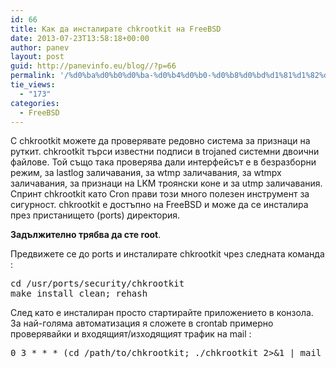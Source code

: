 ```yaml
---
id: 66
title: Как да инсталирате chkrootkit на FreeBSD
date: 2013-07-23T13:58:18+00:00
author: panev
layout: post
guid: http://panevinfo.eu/blog//?p=66
permalink: '/%d0%ba%d0%b0%d0%ba-%d0%b4%d0%b0-%d0%b8%d0%bd%d1%81%d1%82%d0%b0%d0%bb%d0%b8%d1%80%d0%b0%d1%82%d0%b5-chkrootkit-%d0%bd%d0%b0-freebsd.html'
tie_views:
  - "173"
categories:
  - FreeBSD
---
```

С chkrootkit можете да проверявате редовно система за признаци на руткит. chkrootkit търси известни подписи в trojaned системни двоични файлове. Той също така проверява дали интерфейсът е в безразборни режим, за lastlog заличавания, за wtmp заличавания, за wtmpx заличавания, за признаци на LKM троянски коне и за utmp заличавания. Спринт chkrootkit като Cron прави този много полезен инструмент за сигурност. chkrootkit е достъпно на FreeBSD и може да се инсталира през пристанището (ports) директория.

**Задължително трябва да сте root**.

Предвижете се до ports и инсталирате chkrootkit чрез следната команда :

<pre>cd /usr/ports/security/chkrootkit
make install clean; rehash</pre>

След като е инсталиран просто стартирайте приложението в конзола. За най-голяма автоматизация я сложете в crontab примерно проверявайки и входящият/изходящият трафик на mail :

<pre>0 3 * * * (cd /path/to/chkrootkit; ./chkrootkit 2>&1 | mail -s "chkrootkit output" root)</pre>